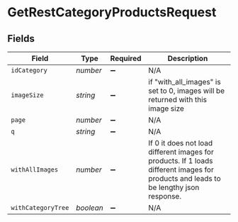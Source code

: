 # GetRestCategoryProductsRequest


## Fields

| Field                                                                                                                                 | Type                                                                                                                                  | Required                                                                                                                              | Description                                                                                                                           |
| ------------------------------------------------------------------------------------------------------------------------------------- | ------------------------------------------------------------------------------------------------------------------------------------- | ------------------------------------------------------------------------------------------------------------------------------------- | ------------------------------------------------------------------------------------------------------------------------------------- |
| `idCategory`                                                                                                                          | *number*                                                                                                                              | :heavy_minus_sign:                                                                                                                    | N/A                                                                                                                                   |
| `imageSize`                                                                                                                           | *string*                                                                                                                              | :heavy_minus_sign:                                                                                                                    | if "with_all_images" is set to 0, images will be returned with this image size                                                        |
| `page`                                                                                                                                | *number*                                                                                                                              | :heavy_minus_sign:                                                                                                                    | N/A                                                                                                                                   |
| `q`                                                                                                                                   | *string*                                                                                                                              | :heavy_minus_sign:                                                                                                                    | N/A                                                                                                                                   |
| `withAllImages`                                                                                                                       | *number*                                                                                                                              | :heavy_minus_sign:                                                                                                                    | If 0 it does not load different images for products. If 1 loads different images for products and leads to be lengthy json response.  |
| `withCategoryTree`                                                                                                                    | *boolean*                                                                                                                             | :heavy_minus_sign:                                                                                                                    | N/A                                                                                                                                   |